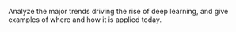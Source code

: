 Analyze the major trends driving the rise of deep learning, and give examples of where and how it is applied today.  